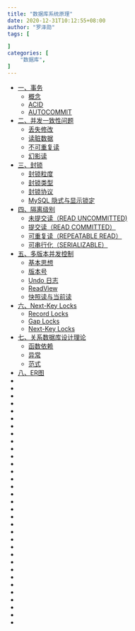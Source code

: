 ```yaml
---
title: "数据库系统原理"
date: 2020-12-31T10:12:55+08:00
author: "罗泽勋"
tags: [

]
categories: [
    "数据库",
]
---
```


* [一、事务](#1)
    * [概念](#1.1)
    * [ACID](#1.2)
    * [AUTOCOMMIT](#1.3)
* [二、并发一致性问题](#2)
    * [丢失修改](#2.1)
    * [读脏数据](#2.2)
    * [不可重复读](#2.3)
    * [幻影读](#2.4)
* [三、封锁](#3)
    * [封锁粒度](#3.1)
    * [封锁类型](#3.2)
    * [封锁协议](#3.3)
    * [MySQL 隐式与显示锁定](#3.4)
* [四、隔离级别](#4)
    * [未提交读（READ UNCOMMITTED)](#4.1)
    * [提交读（READ COMMITTED）](#4.2)
    * [可重复读（REPEATABLE READ）](#4.3)
    * [可串行化（SERIALIZABLE）](#4.4)
* [五、多版本并发控制](#5)
    * [基本思想](#5.1)
    * [版本号](#5.2)
    * [Undo 日志](#5.3)
    * [ReadView](#5.4)
    * [快照读与当前读](#5.5)
* [六、Next-Key Locks](#6)
    * [Record Locks](#6.1)
    * [Gap Locks](#6.2)
    * [Next-Key Locks](#6.3)
* [七、关系数据库设计理论](#7)
    * [函数依赖](#7.1)
    * [异常](#7.2)
    * [范式](#7.3)
* [八、ER图](#8)
* [](#)
* [](#)
* [](#)
* [](#)
* [](#)
* [](#)
* [](#)
* [](#)
* [](#)
* [](#)
* [](#)
* [](#)
* [](#)
* [](#)
* [](#)
* [](#)
* [](#)
* [](#)
* [](#)
* [](#)
* [](#)
* [](#)
* [](#)
* [](#)
* [](#)
* [](#)
* [](#)
* [](#)
* [](#)
* [](#)
* [](#)
* [](#)
* [](#)


